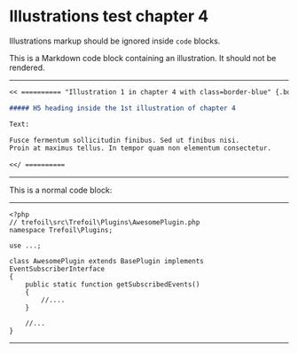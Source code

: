 # Illustrations test chapter 4

Illustrations markup should be ignored inside `code` blocks.

This is a Markdown code block containing an illustration. It should not be rendered.

- - -
~~~.markdown
<< ========== "Illustration 1 in chapter 4 with class=border-blue" {.border-blue}

##### H5 heading inside the 1st illustration of chapter 4

Text:

Fusce fermentum sollicitudin finibus. Sed ut finibus nisi. 
Proin at maximus tellus. In tempor quam non elementum consectetur. 
 
<</ ========== 
~~~
- - -

This is a normal code block:

- - -
~~~.php
<?php
// trefoil\src\Trefoil\Plugins\AwesomePlugin.php
namespace Trefoil\Plugins;

use ...;

class AwesomePlugin extends BasePlugin implements EventSubscriberInterface
{
    public static function getSubscribedEvents()
    {
        //....
    }

    //...
}
~~~
- - -
